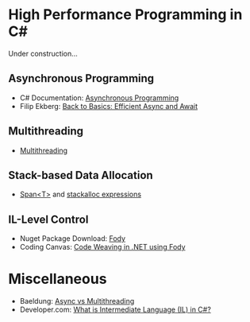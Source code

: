 # High Performance Programming in C#
Under construction...


## Asynchronous Programming
- C# Documentation: [Asynchronous Programming](https://docs.microsoft.com/en-us/dotnet/csharp/async)
- Filip Ekberg: [Back to Basics: Efficient Async and Await](https://www.youtube.com/watch?v=Al8LrBKpZEU)

## Multithreading
- [Multithreading](https://www.thoughtco.com/multi-threading-in-c-with-tasks-958372)

## Stack-based Data Allocation
- [Span\<T\>](https://docs.microsoft.com/en-us/archive/msdn-magazine/2018/january/csharp-all-about-span-exploring-a-new-net-mainstay) and [stackalloc expressions](https://docs.microsoft.com/en-us/dotnet/csharp/language-reference/operators/stackalloc)

## IL-Level Control
- Nuget Package Download: [Fody](https://www.nuget.org/packages/Fody/)
- Coding Canvas: [Code Weaving in .NET using Fody](https://codingcanvas.com/code-weaving-using-fody/)

# Miscellaneous
- Baeldung: [Async vs Multithreading](https://www.baeldung.com/cs/async-vs-multi-threading)
- Developer.com: [What is Intermediate Language (IL) in C#?](https://www.developer.com/microsoft/c-sharp/c-and-intermediate-language-il/)
